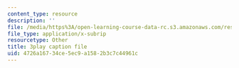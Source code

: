 ```yaml
---
content_type: resource
description: ''
file: /media/https%3A/open-learning-course-data-rc.s3.amazonaws.com/res-6-012-introduction-to-probability-spring-2018/4726a16734ce5ec9a1582b3c7c44961c_aGbP_7yAiEk.vtt
file_type: application/x-subrip
resourcetype: Other
title: 3play caption file
uid: 4726a167-34ce-5ec9-a158-2b3c7c44961c
---
```

